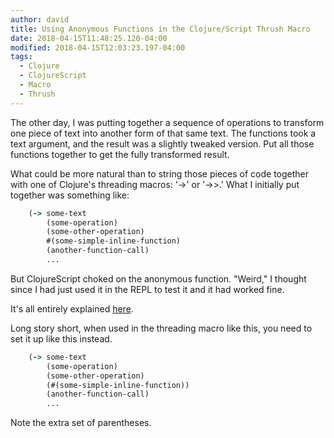 ```yaml
---
author: david
title: Using Anonymous Functions in the Clojure/Script Thrush Macro
date: 2018-04-15T11:48:25.120-04:00
modified: 2018-04-15T12:03:23.197-04:00
tags:
  - Clojure
  - ClojureScript
  - Macro
  - Thrush
---
```


The other day, I was putting together a sequence of operations to transform one piece of text into another form of that same text. The functions took a text argument, and the result was a slightly tweaked version. Put all those functions together to get the fully transformed result.

What could be more natural than to string those pieces of code together with one of Clojure's threading macros: '->' or '->>.' What I initially put together was something like:


```clojure
    (-> some-text
        (some-operation)
        (some-other-operation)
        #(some-simple-inline-function)
        (another-function-call)
        ...
```

But ClojureScript choked on the anonymous function. "Weird," I thought since I had just used it in the REPL to test it and it had worked fine.

It's all entirely explained [here](https://stackoverflow.com/questions/10757743/are-clojure-macros-always-leaky/10757945#10757945).

Long story short, when used in the threading macro like this, you need to set it up like this instead.

```clojure
    (-> some-text
        (some-operation)
        (some-other-operation)
        (#(some-simple-inline-function))
        (another-function-call)
        ...
```

Note the extra set of parentheses.